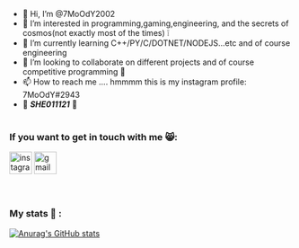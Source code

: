 - 👋 Hi, I’m @7MoOdY2002
- 👀 I’m interested in programming,gaming,engineering, and the secrets of cosmos(not exactly most of the times) ❕
- 🌱 I’m currently learning C++/PY/C/DOTNET/NODEJS...etc and of course engineering
- 💞️ I’m looking to collaborate on different projects and of course competitive programming 🧠
- 📫 How to reach me .... hmmmm this is my instagram profile: 7MoOdY#2943
- :smiling_face_with_three_hearts:	***SHE011121***	:sparkling_heart:
</br></br>

### If you want to get in touch with me 😸:

[<img src='https://cdn.jsdelivr.net/npm/simple-icons@3.0.1/icons/instagram.svg' alt='instagram' height='40'>](https://www.instagram.com/alex_ionut_0111/)  [<img src='https://cdn.jsdelivr.net/npm/simple-icons@3.0.1/icons/gmail.svg' alt='gmail' height='40'>](sbaroialex@gmail.com)  
</br></br>
### My stats 💙 :
[![Anurag's GitHub stats](https://github-readme-stats.vercel.app/api?username=7MoOdY2002)](https://github.com/7MoOdY2002/github-readme-stats)
<!---
7MoOdY2002/7MoOdY2002 is a ✨ special ✨ repository because its `README.md` (this file) appears on your GitHub profile.
You can click the Preview link to take a look at your changes.
--->
